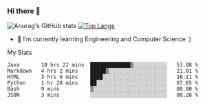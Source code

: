 ### Hi there 👋

![Anurag's GitHub stats](https://github-readme-stats.vercel.app/api?username=MatteoIorio11&show_icons=true&theme=dark) 
[![Top Langs](https://github-readme-stats.vercel.app/api/top-langs/?username=MatteoIorio11&theme=dark)](https://github.com/MatteoIorio11/github-readme-stats)

- 🌱 I’m currently learning Engineering and Computer Science :)

<!--
**MatteoIorio11/MatteoIorio11** is a ✨ _special_ ✨ repository because its `README.md` (this file) appears on your GitHub profile.

Here are some ideas to get you started:

- 🔭 I’m currently working on ...
- 🌱 I’m currently learning ...
- 👯 I’m looking to collaborate on ...
- 🤔 I’m looking for help with ...
- 💬 Ask me about ...
- 📫 How to reach me: ...
- 😄 Pronouns: ...
- ⚡ Fun fact: ...
-->
My Stats
<!--START_SECTION:waka-->

```text
Java       10 hrs 22 mins  █████████████▒░░░░░░░░░░░   53.88 %
Markdown   4 hrs 2 mins    █████▒░░░░░░░░░░░░░░░░░░░   21.01 %
HTML       3 hrs 6 mins    ████░░░░░░░░░░░░░░░░░░░░░   16.11 %
Python     1 hr 28 mins    ██░░░░░░░░░░░░░░░░░░░░░░░   07.65 %
Bash       9 mins          ▒░░░░░░░░░░░░░░░░░░░░░░░░   00.80 %
JSON       3 mins          ░░░░░░░░░░░░░░░░░░░░░░░░░   00.28 %
```

<!--END_SECTION:waka-->
